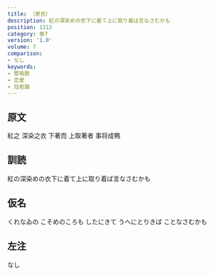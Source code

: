 ```yaml
---
title: （寄衣）
description: 紅の深染めの衣下に着て上に取り着ば言なさむかも
position: 1313
category: 巻7
version: '1.0'
volume: 7
comparison:
- なし
keywords:
- 譬喩歌
- 恋愛
- 尫柜蹋
---
```


## 原文

紅之 深染之衣 下著而 上取著者 事将成鴨

## 訓読

紅の深染めの衣下に着て上に取り着ば言なさむかも

## 仮名

くれなゐの こそめのころも したにきて うへにとりきば ことなさむかも

## 左注

なし

